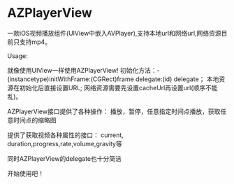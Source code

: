 # AZPlayerView
一款iOS视频播放组件(UIView中嵌入AVPlayer),支持本地url和网络url,网络资源目前只支持mp4。

Usage:

就像使用UIView一样使用AZPlayerView!
初始化方法：- (instancetype)initWithFrame:(CGRect)frame delegate:(id<AZPlayerViewDelegate>) delegate；
本地资源在初始化后直接设置URL;
网络资源需要先设置cacheUrl再设置url(顺序不能乱)。

AZPlayerView接口提供了各种操作：
播放，暂停，任意指定时间点播放，获取任意时间点的缩略图

提供了获取视频各种属性的接口：
current, duration,progress,rate,volume,gravity等

同时AZPlayerView的delegate也十分简洁

开始使用吧！
